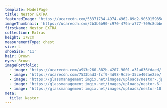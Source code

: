```yaml
---
template: ModelPage
title: Nestor EXTRA
featuredImage: 'https://ucarecdn.com/53371734-4974-4962-89d2-903915935d63/'
imageThumbnail: 'https://ucarecdn.com/2b3b6b90-c970-479a-a777-709c8dbbe74d/'
firstName: Nestor EXTRA
collection: Extras
height: 178cm
measurementType: chest
size: L
shoeSize: '11'
hair: Brown
eyes: Brown
imagePortfolio:
  - image: 'https://ucarecdn.com/a953e260-882b-4207-9001-a31a036fdaed/'
  - image: 'https://ucarecdn.com/7533bad3-fcf9-4d98-9c3e-35ce402ae25e/'
  - image: 'https://glassmanagement.imgix.net/images/uploads/nestor-.jpg'
  - image: 'https://glassmanagement.imgix.net/images/uploads/nestor-6.jpg'
  - image: 'https://glassmanagement.imgix.net/images/uploads/nestor-10.jpg'
meta:
  title: Nestor
---
```


